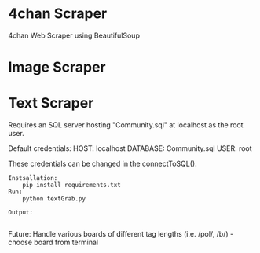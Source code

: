 # 4chan Scraper

4chan Web Scraper using BeautifulSoup

# Image Scraper

# Text Scraper
Requires an SQL server hosting "Community.sql" at localhost as the root user.

Default credentials:
	HOST: localhost
	DATABASE: Community.sql
	USER: root

These credentials can be changed in the connectToSQL().
~~~~~~~~~~~~~~~~~~~~~~~~~~~~~~~~~~~~~~~~~~~~~~~~~~~~~~~~~~~~~~~~~~~~~~~~~~
Instsallation:
	pip install requirements.txt
Run:
	python textGrab.py

Output:


~~~~~~~~~~~~~~~~~~~~~~~~~~~~~~~~~~~~~~~~~~~~~~~~~~~~~~~~~~~~~~~~~~~~~~~~~~
Future:
	Handle various boards of different tag lengths (i.e. /pol/, /b/)
		-choose board from terminal
